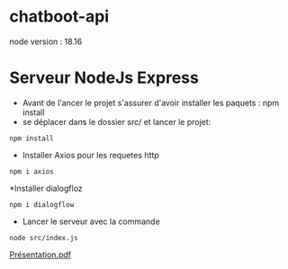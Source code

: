 # chatboot-api
node version : 18.16

# Serveur NodeJs Express
* Avant de l'ancer le projet s'assurer d'avoir installer les paquets : npm install
* se déplacer dans le dossier src/ et lancer le projet:
```
npm install
```
* Installer Axios pour les requetes http
```
npm i axios
```
*Installer dialogfloz
```
npm i dialogflow
```
* Lancer le serveur avec la commande
```
node src/index.js
```
[Présentation.pdf](https://github.com/fallabdouaziz/chatboot-api/files/11499350/chatbot_Nodejs.pdf)
